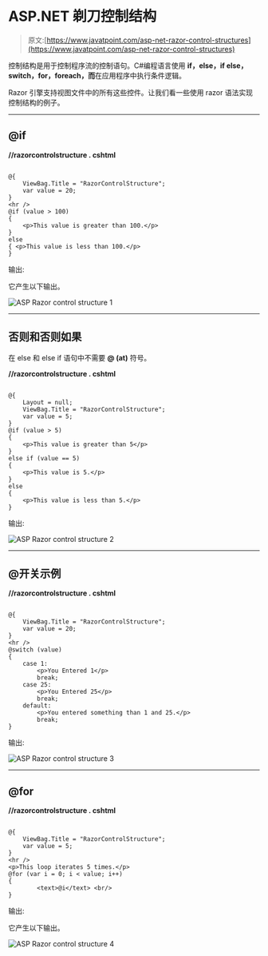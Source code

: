 # ASP.NET 剃刀控制结构

> 原文:[https://www.javatpoint.com/asp-net-razor-control-structures](https://www.javatpoint.com/asp-net-razor-control-structures)

控制结构是用于控制程序流的控制语句。C#编程语言使用 **if，else，if else，switch，for，foreach，而**在应用程序中执行条件逻辑。

Razor 引擎支持视图文件中的所有这些控件。让我们看一些使用 razor 语法实现控制结构的例子。

* * *

## @if

**//razorcontrolstructure . cshtml**

```

@{
    ViewBag.Title = "RazorControlStructure";
    var value = 20;
}
<hr />
@if (value > 100)
{
    <p>This value is greater than 100.</p>
}
else
{ <p>This value is less than 100.</p>
}

```

输出:

它产生以下输出。

![ASP Razor control structure 1](../Images/63d20bd30c0b562aa3d70a759a5bf686.png)

* * *

## 否则和否则如果

在 else 和 else if 语句中不需要 **@ (at)** 符号。

**//razorcontrolstructure . cshtml**

```

@{
    Layout = null;
    ViewBag.Title = "RazorControlStructure";
    var value = 5;
}
@if (value > 5)
{
    <p>This value is greater than 5</p>
}
else if (value == 5)
{
    <p>This value is 5.</p>
}
else
{
    <p>This value is less than 5.</p>
}

```

输出:

![ASP Razor control structure 2](../Images/00db57f956d04dc7f3804cc7ca26ef17.png)

* * *

## @开关示例

**//razorcontrolstructure . cshtml**

```

@{
    ViewBag.Title = "RazorControlStructure";
    var value = 20;
}
<hr />
@switch (value)
{
    case 1:
        <p>You Entered 1</p>
        break;
    case 25:
        <p>You Entered 25</p>
        break;
    default:
        <p>You entered something than 1 and 25.</p>
        break;
}

```

输出:

![ASP Razor control structure 3](../Images/69cef7c58389ab15a2b7115a535d7940.png)

* * *

## @for

**//razorcontrolstructure . cshtml**

```

@{
    ViewBag.Title = "RazorControlStructure";
    var value = 5;
}
<hr />
<p>This loop iterates 5 times.</p>
@for (var i = 0; i < value; i++)
{
        <text>@i</text> <br/>
}

```

输出:

它产生以下输出。

![ASP Razor control structure 4](../Images/16aaba38d7c33a6ba86ce15a09ac976c.png)